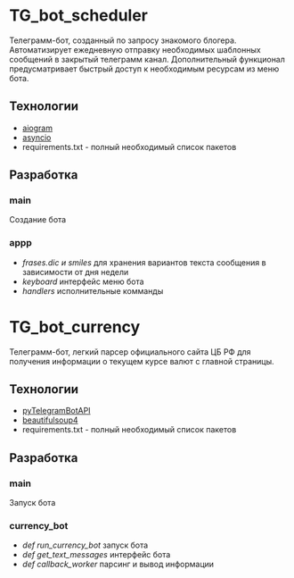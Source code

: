 # TG_bot_scheduler
Телеграмм-бот, созданный по запросу знакомого блогера. Автоматизирует ежедневную отправку необходимых шаблонных сообщений в закрытый телеграмм канал.
Дополнительный функционал предусматривает быстрый доступ к необходимым ресурсам из меню бота.

## Технологии
- [aiogram](https://aiogram.dev/)
- [asyncio](https://docs.python.org/3/library/asyncio.html#module-asyncio)
- requirements.txt - полный необходимый список пакетов 

## Разработка
### main
  Создание бота
### appp
- *frases.dic и smiles*   для хранения вариантов текста сообщения в зависимости от дня недели
- *keyboard*              интерфейс меню бота
- *handlers*              исполнительные комманды

# TG_bot_currency
Телеграмм-бот, легкий парсер официального сайта ЦБ РФ для получения информации о текущем курсе валют с главной страницы.

## Технологии
- [pyTelegramBotAPI](https://pypi.org/project/pyTelegramBotAPI/)
- [beautifulsoup4](https://pypi.org/project/beautifulsoup4/)
- requirements.txt - полный необходимый список пакетов 

## Разработка
### main
  Запуск бота
### currency_bot
- *def run_currency_bot*  запуск бота
- *def get_text_messages* интерфейс бота
- *def callback_worker*   парсинг и вывод информации
